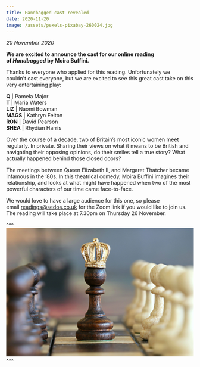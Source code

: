 ```yaml
---
title: Handbagged cast revealed
date: 2020-11-20
image: /assets/pexels-pixabay-260024.jpg
---
```

*20 November 2020*

**We are excited to announce the cast for our online reading of *Handbagged* by Moira Buffini.**

Thanks to everyone who applied for this reading. Unfortunately we couldn't cast everyone, but we are excited to see this great cast take on this very entertaining play:

**Q** | Pamela Major\
**T** | Maria Waters\
**LIZ** | Naomi Bowman\
**MAGS** | Kathryn Felton\
**RON** | David Pearson\
**SHEA** | Rhydian Harris

Over the course of a decade, two of Britain’s most iconic women meet regularly. In private. Sharing their views on what it means to be British and navigating their opposing opinions, do their smiles tell a true story? What actually happened behind those closed doors?

The meetings between Queen Elizabeth II, and Margaret Thatcher became infamous in the ’80s. In this theatrical comedy, Moira Buffini imagines their relationship, and looks at what might have happened when two of the most powerful characters of our time came face-to-face.

We would love to have a large audience for this one, so please email [readings@sedos.co.uk](mailto:readings@sedos.co.uk) for the Zoom link if you would like to join us. The reading will take place at 7.30pm on Thursday 26 November.

^^^ ![](/assets/pexels-pixabay-260024.jpg)
^^^